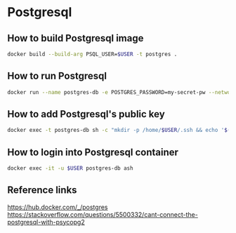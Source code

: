 # Postgresql

## How to build Postgresql image

```bash
docker build --build-arg PSQL_USER=$USER -t postgres .
```
## How to run Postgresql

```bash
docker run --name postgres-db -e POSTGRES_PASSWORD=my-secret-pw --network ansible-net -h postgres -d postgres
```
## How to add Postgresql's public key

```bash
docker exec -t postgres-db sh -c "mkdir -p /home/$USER/.ssh && echo '$(docker exec -t ansible cat /home/ansible/.ssh/ssh_host_ed25519_key.pub)' > /home/$USER/.ssh/authorized_keys"
```

## How to login into Postgresql container

```bash
docker exec -it -u $USER postgres-db ash
```

## Reference links

https://hub.docker.com/_/postgres
https://stackoverflow.com/questions/5500332/cant-connect-the-postgresql-with-psycopg2